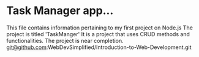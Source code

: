 # Task Manager app...
This file contains information pertaining to my first project on Node.js
The project is titled 'TaskManger'
It is a project that uses CRUD methods and functionalities.
The project is near completion.
git@github.com:WebDevSimplified/Introduction-to-Web-Development.git

